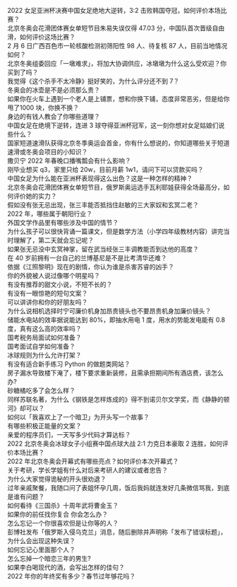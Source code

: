 2022 女足亚洲杯决赛中国女足绝地大逆转，3:2 击败韩国夺冠，如何评价本场比赛？  
北京冬奥会花滑团体赛女单短节目朱易失误仅得 47.03 分，中国队首次晋级自由滑，如何评价这场比赛？  
2 月 6 日广西百色市一轮核酸检测初筛阳性 98 人、待复核 87 人，目前当地情况如何？  
北京冬奥组委回应「一墩难求」，将加大协调供应，冰墩墩为什么这么受欢迎？你买到了吗？  
我觉得《这个杀手不太冷静》挺好笑的，为什么评分还不到 7？  
冬奥会的冰壶是不是必须那么贵？  
如果你在火车上遇到一个老人是上铺票，想和你换下铺，态度非常恶劣，但是给你甩了1000 块，你换不换？  
身边的有钱人教会了你哪些道理？  
中国女足在绝境下逆转，连进 3 球夺得亚洲杯冠军，这一刻你想对女足姑娘们说些什么？  
国家短道速滑队获得北京冬季奥运会首金，你有什么想说的，你知道哪些关于短道速滑或冬奥会项目的小知识？  
撒贝宁 2022 年春晚口播嘴瓢会有什么影响？  
刚毕业想买 q3，家里只给 20w，目前月薪 1w1，请问下可以贷款买吗？  
中国女足为什么能在亚洲杯表现得这么出色？这是一种怎样的精神？  
北京冬奥会花滑团体赛女单短节目，俄罗斯奥运选手瓦利耶娃获得全场最高分，如何评价她的实力？  
假如没有张无忌出现，张三丰能否抵挡住赵敏的三大家奴和玄冥二老？  
2022 年，哪些属于朝阳行业？  
外国文学作品里有哪些涉及中国的情节？  
为什么孩子可以很快背诵一篇课文，但是数学方法（小学四年级教材内容）讲完当时理解了，第二天就会忘记呢？  
如果张无忌没中玄冥神掌，留在武当经张三丰调教能否到达他的高度？  
在 40 岁前拥有一台自己的兰博基尼是不是比考清华还难？  
依据《江照黎明》现在的剧情，你认为谁是杀害苏睿的凶手？  
你的外貌被人说过像哪个明星吗？  
有没有推荐的甜文小说，不短不长的？  
有没有一眼惊艳的短句文案？  
可以讲讲你和你的好朋友吗？  
为什么说相机选择时宁可廉价机身加昂贵镜头也不要昂贵机身加廉价镜头？  
储能水电站的效率据说能达到 80%，即抽水用电 1 度，用水的势能发电能有 0.8 度，真有这么高的效率吗？  
国考税务局面试如何准备？  
国考面试自学如何准备？  
冰球规则为什么允许打架？  
有没有适合新手练习 Python 的做题类网站？  
房子漏水导致楼下淹了，楼下要求重新装修，且需承担期间所有酒店费，该怎么办?  
砂糖橘吃多了会怎么样？  
同样苏联名著，为什么《钢铁是怎样炼成的》得不到诺贝尔文学奖，而《静静的顿河》却可以？  
如何以「我喜欢上了一个暗卫」为开头写一个故事？  
有哪些积极正能量的文案？  
亲爱的程序员们，一天写多少代码才算达标？  
2022 北京冬奥会冰球女子小组赛中国点球大战 2:1 力克日本豪取 2 连胜，如何评价本场比赛？  
2022 年北京冬奥会开幕式有哪些亮点？如何评价本次开幕式？  
关于考研，学长学姐有什么对后来考研人的建议或者忠告？  
为什么大家觉得诡秘的开头很劝退？  
过年亲戚聚餐，我随口问了表姐怀孕几周，饭后我妈就连发好几条微信骂我，到底是谁有问题？  
如何看待《三国杀》十周年武将曹金玉？  
如果你的前任找你复合 你会怎么办？  
怎么忘记一个你很喜欢但是让你等的人？  
彭博社发布「俄罗斯入侵乌克兰」消息，随后删除并声明称「发布了错误标题」，为什么会出现这种失误？  
如何忘记心里面那个人？  
怎么忘掉一个暗恋三年的男生?  
如果李白喝现代的酒，会写出怎样的佳句？  
2022 年你的年终奖有多少？春节过年够花吗？  
